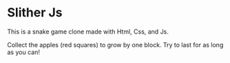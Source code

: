 # Slither Js

This is a snake game clone made with Html, Css, and Js.

Collect the apples (red squares) to grow by one block.
Try to last for as long as you can!
